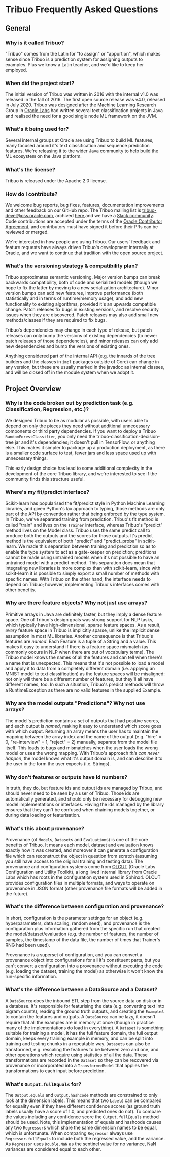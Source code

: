 # Tribuo Frequently Asked Questions

## General

### Why is it called Tribuo?

"Tribuo" comes from the Latin for "to assign" or "apportion", which makes
 sense since Tribuo is a prediction system for assigning outputs to examples. 
 Plus we know a Latin teacher, and we'd like to keep her employed.

### When did the project start?

The initial version of Tribuo was written in 2016 with the internal v1.0
was released in the fall of 2016. The first open source release was v4.0, 
released in July 2020.  Tribuo was designed after the Machine Learning
Research Group in
[Oracle Labs](https://labs.oracle.com) had written several text classification
projects in Java and realised the need for a good single node ML framework on
the JVM.

### What's it being used for?

Several internal groups at Oracle are using Tribuo to build ML features,
many focused around it's text classification and sequence prediction features.
We're releasing it to the wider Java community to help build the ML ecosystem on
the Java platform.

### What's the license?

Tribuo is released under the Apache 2.0 license.

### How do I contribute?

We welcome bug reports, bug fixes, features, documentation improvements and
other feedback on our GitHub repo. The Tribuo mailing list is
[tribuo-devel@oss.oracle.com](mailto:tribuo-devel@oss.oracle.com), archived 
[here](https://oss.oracle.com/pipermail/tribuo-devel/),and we have a 
[Slack community](). Code contributions are accepted under the terms of the [Oracle
Contributor Agreement](https://www.oracle.com/technetwork/community/oca-486395.html), 
and contributors must have signed it before their PRs can be reviewed or merged.

We're interested in how people are using Tribuo. Our users' feedback and
feature requests have always driven Tribuo's development internally at Oracle, 
and we want to continue that tradition with the open source project.

### What's the versioning strategy & compatibility plan?

Tribuo approximates semantic versioning. Major version bumps can break
backwards compatibility, both of code and serialized models (though we hope
to fix the latter by moving to a new serialization architecture). Minor 
version bumps can add new features, improve performance (both statistically
and in terms of runtime/memory usage), and add new functionality to existing
 algorithms, provided it's an upwards compatible change. Patch releases fix
 bugs in existing versions, and resolve security issues when they are 
 discovered. Patch releases may also add small new methods/classes if they
  are required to fix bugs.

Tribuo's dependencies may change in each type of release, but patch releases
can only bump the versions of existing dependencies (to newer patch releases of
those dependencies), and minor releases can only add new dependencies and bump 
the versions of existing ones.

Anything considered part of the internal API (e.g. the innards of the tree
 builders and the  classes in `impl` packages outside of Core) can change in
  any version, but these are usually marked in the javadoc as internal
  classes, and will be closed off in the module system when we adopt it.

## Project Overview 

### Why is the code broken out by prediction task (e.g. Classification, Regression, etc.)?

We designed Tribuo to be as modular as possible, with users able to depend on
only the pieces they need without additional unnecessary components or third
party dependencies. If you want to deploy a Tribuo `RandomForestClassifier`,
you only need the tribuo-classification-decision-tree jar and it's
dependencies; it doesn't pull in TensorFlow, or anything else. This makes it
simpler to package up a production deployment, as there is a smaller code
surface to test, fewer jars and less space used up with unnecessary things.

This early design choice has lead to some additional complexity in the
development of the core Tribuo library, and we're interested to see if the
community finds this structure useful.

### Where's my fit/predict interface?

Scikit-learn has popularised the fit/predict style in Python Machine Learning
libraries, and given Python's lax approach to typing, those methods are only
part of the API by convention rather that being enforced by the type system. In
Tribuo, we've separated training from prediction. Tribuo's fit method is
called "train" and lives on the `Trainer` interface, whereas Tribuo's "predict" 
method lives on the Model class. Tribuo uses the same predict call to produce
both the outputs and the scores for those outputs. It's predict method is the
equivalent of both "predict" and "predict\_proba" in scikit-learn. We made
this separation between training and prediction so as to enable the type
 system to act as a gate-keeper on prediction; preditions cannot be made
 using untrained models when it's not possible to have an untrained model
 with a predict method. This separation does mean that
 integrating new libraries is more complex than with scikit-learn, since with
  scikit-learn it is possible to simply export a small number of methods with
 specific names. With Tribuo on the other hand, the interface needs to depend on
 Tribuo; however, implementing Tribuo's interfaces comes with other benefits.

### Why are there feature objects? Why not just use arrays?

Primitive arrays in Java are definitely faster, but they imply a dense feature
space. One of Tribuo's design goals was strong support for NLP tasks, which
typically have high-dimensional, sparse feature spaces.  As a result, *every*
feature space in Tribuo is implicitly sparse, unlike the implicit dense
assumption in most ML libraries. Another consequence is that Tribuo's features
are *named*. Each Feature is a tuple of a String and a value. This makes it
easy to understand if there is a feature space mismatch (as commonly occurs in
NLP when there are out of vocabulary terms). The Tribuo model knows the
names of all the features and can tell when there's a name that is unexpected.
This means that it's not possible to load a model and apply it to
data from a completely different domain (i.e. applying an MNIST model to text
classification) as the feature spaces will be misaligned: not only will there
be a different number of features, but they'll all have different names, too. 
In such a situation, Tribuo's predict methods will throw a RuntimeException
as there are no valid features in the supplied Example.

### Why are the model outputs "Predictions"? Why not use arrays?

The model's prediction contains a set of outputs that had positive scores, and
each output is *named*, making it easy to understand which score goes with
which output. Returning an array means the user has to maintain the mapping
between the array index and the name of the output (e.g. "hire" = 0,
"re-interview" = 1, "reject" = 2) manually, separate from the model file
itself. This leads to bugs and mismatches when the user loads the wrong model
or uses the wrong mapping. With Tribuo's approach *this can never happen*, the
model knows what it's output domain is, and can describe it to the user in the
form the user expects (i.e. Strings).

### Why don't features or outputs have id numbers?

In truth, they do, but feature ids and output ids are managed by Tribuo, and
should never need to be seen by a user of Tribuo. Those ids are automatically
generated, and should only be necessary for debugging new model implementations
or interfaces. Having the ids managed by the library ensures that they can't be
confused when chaining models together, or during data loading or
featurisation.

### What's this about provenance?

Provenance (of `Model`s, `Dataset`s and `Evaluation`s) is one of the core
benefits of Tribuo.  It means each model, dataset and evaluation knows exactly
how it was created, and moreover it can generate a configuration file which can
reconstruct the object in question from scratch (assuming you still have access
to the original training and testing data). The provenance and configuration
systems come from [OLCUT](https://github.com/oracle/olcut) (Oracle Labs
Configuration and Utility Toolkit), a long lived internal library from Oracle
Labs which has roots in the configuration system used in Sphinx4. OLCUT
provides configuration files in multiple formats, and ways to operate on
provenance in JSON format (other provenance file formats will be added in the
future).

### What's the difference between configuration and provenance?

In short, configuration is the parameter settings for an object (e.g.
hyperparameters, data scaling, random seed), and provenance is the
configuration plus information gathered from the specific run that created the
model/dataset/evaluation (e.g. the number of features, the number of samples,
the timestamp of the data file, the number of times that Trainer's RNG had been
used).

Provenance is a superset of configuration, and you can convert a provenance
object into configurations for all it's constituent parts, but you can't
convert a configuration into a provenance without executing the code (e.g.
loading the dataset, training the model) as otherwise it won't know the
run-specific information.

### What's the difference between a DataSource and a Dataset?

A `DataSource` does the inbound ETL step from the source data on disk or in a
database.  It's responsible for featurising the data (e.g. converting text into
bigram counts), reading the ground truth outputs, and creating the `Example`s
to contain the features and outputs. A `DataSource` can be lazy, it doesn't
require that all the examples are in memory at once (though in practice many of
the implementations do load in everything). A `Dataset` is something suitable
for training a model, it has the full feature domain, the full output domain,
keeps every training example in memory, and can be split into training and
testing chunks in a repeatable way. `Dataset`s can also be transformed, e.g.
rescaling the features to be between zero and one, and other operations which
require using statistics of all the data. These transformations are recorded in
the `Dataset` so they can be recovered via provenance or incorporated into a
`TransformedModel` that applies the transformations to each input before
prediction.

### What's `Output.fullEquals` for?

The `Output.equals` and `Output.hashcode` methods are constrained to only
look at the dimension labels. This means that two `Label`s can be compared
for equality even if they have different confidence scores (as ground truth
labels usually have a score of 1.0, and predicted ones do not). To compare
the values including any confidence score the `Output.fullEquals` method should
be used. Note, this implementation of equals and hashcode causes any two
`Regressor`s which share the same dimension names to be equal, which is
unfortunate. When comparing `Regressor` always use `Regressor.fullEquals` to
include both the regressed value, and the variance. As `Regressor` uses 
`Double.NaN` as the sentinel value for no variance, NaN variances are considered
equal to each other.
